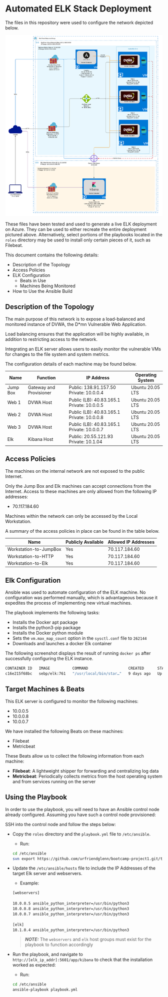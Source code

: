 
# Automated ELK Stack Deployment

The files in this repository were used to configure the network depicted below.

![Procject Network Diagram](Diagrams/Project1_Diagram.jpeg)

These files have been tested and used to generate a live ELK deployment on Azure. They can be used to either recreate the entire deployment pictured above. Alternatively, select portions of the playbooks located in the `roles` directory may be used to install only certain pieces of it, such as Filebeat.

This document contains the following details:

- Description of the Topology
- Access Policies
- ELK Configuration
  - Beats in Use
  - Machines Being Monitored
- How to Use the Ansible Build

## Description of the Topology

The main purpose of this network is to expose a load-balanced and monitored instance of DVWA, the D*mn Vulnerable Web Application.

Load balancing ensures that the application will be highly available, in addition to restricting access to the network.

Integrating an ELK server allows users to easily monitor the vulnerable VMs for changes to the file system and system metrics.

The configuration details of each machine may be found below.

| Name     | Function                | IP Address                                 | Operating System |
|----------|-------------------------|--------------------------------------------|------------------|
| Jump Box | Gateway and Provisioner | Public: 138.91.157.50 Private: 10.0.0.4    | Ubuntu 20.05 LTS |
| Web 1    | DVWA Host               | Public (LB): 40.83.165.1 Private: 10.0.0.5 | Ubuntu 20.05 LTS |
| Web 2    | DVWA Host               | Public (LB): 40.83.165.1 Private: 10.0.0.8 | Ubuntu 20.05 LTS |
| Web 3    | DVWA Host               | Public (LB): 40.83.165.1 Private: 10.0.0.7 | Ubuntu 20.05 LTS |
| Elk      | Kibana Host             | Public: 20.55.121.93 Private: 10.1.04      | Ubuntu 20.05 LTS |

## Access Policies

The machines on the internal network are not exposed to the public Internet.

Only the Jump Box and Elk machines can accept connections from the Internet. Access to these machines are only allowed from the following IP addresses:

- 70.117.184.60

Machines within the network can only be accessed by the Local Workstation.

A summary of the access policies in place can be found in the table below.

| Name                   | Publicly Available | Allowed IP Addresses |
|------------------------|--------------------|----------------------|
| Workstation-to-JumpBox | Yes                | 70.117.184.60        |
| Workstation-to-HTTP    | Yes                | 70.117.184.60        |
| Workstation-to-Elk     | Yes                | 70.117.184.60        |

## Elk Configuration

Ansible was used to automate configuration of the ELK machine. No configuration was performed manually, which is advantageous because it expedites the process of implementing new virtual machines.

The playbook implements the following tasks:

- Installs the Docker apt package
- Installs the python3-pip package
- Installs the Docker python module
- Sets the `vm.max_map_count` option in the `sysctl.conf` file to `262144`
- Downloads and launches a docker Elk container

The following screenshot displays the result of running `docker ps` after successfully configuring the ELK instance.

```bash
CONTAINER ID   IMAGE          COMMAND                  CREATED      STATUS         PORTS                                                                              NAMES
c16e215f68bc   sebp/elk:761   "/usr/local/bin/star…"   9 days ago   Up 3 minutes   0.0.0.0:5044->5044/tcp, 0.0.0.0:5601->5601/tcp, 0.0.0.0:9200->9200/tcp, 9300/tcp   elk
```

## Target Machines & Beats

This ELK server is configured to monitor the following machines:

- 10.0.0.5
- 10.0.0.8
- 10.0.0.7

We have installed the following Beats on these machines:

- Filebeat
- Metricbeat

These Beats allow us to collect the following information from each machine:

- **Filebeat**: A lightweight shipper for forwarding and centralizing log data
- **Metricbeat**: Periodically collects metrics from the host operating system and from services running on the server

## Using the Playbook

In order to use the playbook, you will need to have an Ansible control node already configured. Assuming you have such a control node provisioned:

SSH into the control node and follow the steps below:

- Copy the `roles` directory and the `playbook.yml` file to `/etc/ansible`.
  - Run:
  
  ```bash
  cd /etc/ansible
  svn export https://github.com/urfriendglenn/bootcamp-project1.git/trunk/ansible
  ```

- Update the `/etc/ansible/hosts` file to include the IP Addresses of the target Elk server and webservers.
  - Example:
  
  ```bash
  [webservers]

  10.0.0.5 ansible_python_interpreter=/usr/bin/python3
  10.0.0.8 ansible_python_interpreter=/usr/bin/python3
  10.0.0.7 ansible_python_interpreter=/usr/bin/python3

  [elk]
  10.1.0.4 ansible_python_interpreter=/usr/bin/python3
  ```
  
  > **_NOTE:_** The `webservers` and `elk` host groups must exist for the playbook to function accordingly

- Run the playbook, and navigate to `http://[elk_ip_addr]:5601/app/kibana` to check that the installation worked as expected:
  - Run:
  
  ```bash
  cd /etc/ansible
  ansible-playbook playbook.yml
  ```
